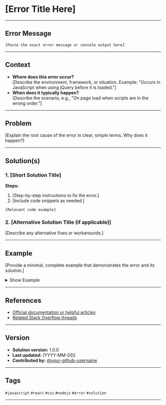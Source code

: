 # [Error Title Here]

<!-- Example: Uncaught ReferenceError: $ is not defined -->

---

## Error Message

```
[Paste the exact error message or console output here]
```

---

## Context

- **Where does this error occur?**  
  [Describe the environment, framework, or situation. Example: "Occurs in JavaScript when using jQuery before it is loaded."]
- **When does it typically happen?**  
  [Describe the scenario, e.g., "On page load when scripts are in the wrong order."]


---

## Problem

[Explain the root cause of the error in clear, simple terms. Why does it happen?]

---

## Solution(s)

### 1. [Short Solution Title]

**Steps:**
1. [Step-by-step instructions to fix the error.]
2. [Include code snippets as needed.]

```[language]
[Relevant code example]
```

### 2. [Alternative Solution Title (if applicable)]

[Describe any alternative fixes or workarounds.]

---

## Example

[Provide a minimal, complete example that demonstrates the error and its solution.]

<details>
<summary>Show Example</summary>

**index.html**
```html
<!-- Example HTML code -->
```

**script.js**
```js
// Example JS code
```
</details>

---

## References

- [Official documentation or helpful articles](#)
- [Related Stack Overflow threads](#)

---

## Version

- **Solution version:** 1.0.0
- **Last updated:** [YYYY-MM-DD]
- **Contributed by:** [@your-github-username](https://github.com/your-github-username)

---

## Tags

`#javascript` `#react` `#css` `#nodejs` `#error` `#solution`

---
